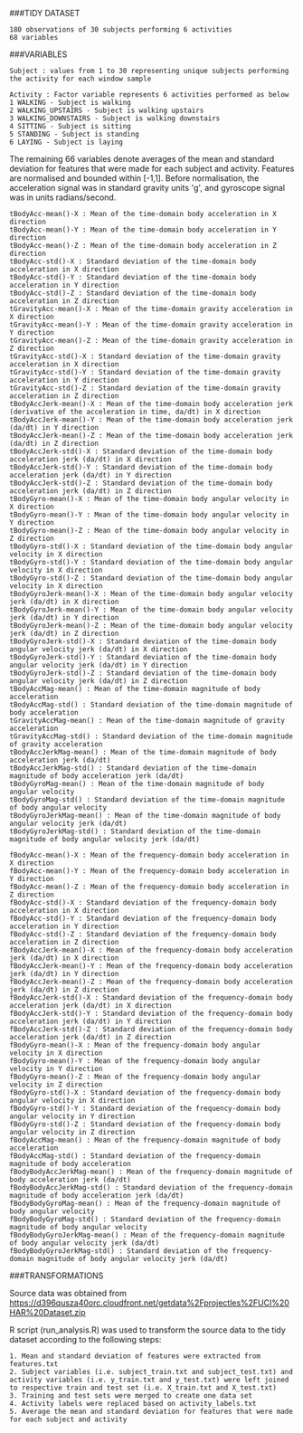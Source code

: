 ###TIDY DATASET

	180 observations of 30 subjects performing 6 activities
	68 variables

###VARIABLES

	Subject : values from 1 to 30 representing unique subjects performing the activity for each window sample

	Activity : Factor variable represents 6 activities performed as below
	1 WALKING - Subject is walking
	2 WALKING_UPSTAIRS - Subject is walking upstairs
	3 WALKING_DOWNSTAIRS - Subject is walking downstairs
	4 SITTING - Subject is sitting
	5 STANDING - Subject is standing
	6 LAYING - Subject is laying

The remaining 66 variables denote averages of the mean and standard deviation for features that were made for each subject and activity. Features are normalised and bounded within [-1,1]. Before normalisation, the acceleration signal was in standard gravity units 'g', and gyroscope signal was in units radians/second. 

	tBodyAcc-mean()-X : Mean of the time-domain body acceleration in X direction
	tBodyAcc-mean()-Y : Mean of the time-domain body acceleration in Y direction
	tBodyAcc-mean()-Z : Mean of the time-domain body acceleration in Z direction
	tBodyAcc-std()-X : Standard deviation of the time-domain body acceleration in X direction
	tBodyAcc-std()-Y : Standard deviation of the time-domain body acceleration in Y direction
	tBodyAcc-std()-Z : Standard deviation of the time-domain body acceleration in Z direction
	tGravityAcc-mean()-X : Mean of the time-domain gravity acceleration in X direction
	tGravityAcc-mean()-Y : Mean of the time-domain gravity acceleration in Y direction
	tGravityAcc-mean()-Z : Mean of the time-domain gravity acceleration in Z direction
	tGravityAcc-std()-X : Standard deviation of the time-domain gravity acceleration in X direction
	tGravityAcc-std()-Y : Standard deviation of the time-domain gravity acceleration in Y direction
	tGravityAcc-std()-Z : Standard deviation of the time-domain gravity acceleration in Z direction
	tBodyAccJerk-mean()-X : Mean of the time-domain body acceleration jerk (derivative of the acceleration in time, da/dt) in X direction
	tBodyAccJerk-mean()-Y : Mean of the time-domain body acceleration jerk (da/dt) in Y direction
	tBodyAccJerk-mean()-Z : Mean of the time-domain body acceleration jerk (da/dt) in Z direction
	tBodyAccJerk-std()-X : Standard deviation of the time-domain body acceleration jerk (da/dt) in X direction
	tBodyAccJerk-std()-Y : Standard deviation of the time-domain body acceleration jerk (da/dt) in Y direction
	tBodyAccJerk-std()-Z : Standard deviation of the time-domain body acceleration jerk (da/dt) in Z direction
	tBodyGyro-mean()-X : Mean of the time-domain body angular velocity in X direction
	tBodyGyro-mean()-Y : Mean of the time-domain body angular velocity in Y direction
	tBodyGyro-mean()-Z : Mean of the time-domain body angular velocity in Z direction
	tBodyGyro-std()-X : Standard deviation of the time-domain body angular velocity in X direction
	tBodyGyro-std()-Y : Standard deviation of the time-domain body angular velocity in X direction
	tBodyGyro-std()-Z : Standard deviation of the time-domain body angular velocity in X direction
	tBodyGyroJerk-mean()-X : Mean of the time-domain body angular velocity jerk (da/dt) in X direction
	tBodyGyroJerk-mean()-Y : Mean of the time-domain body angular velocity jerk (da/dt) in Y direction
	tBodyGyroJerk-mean()-Z : Mean of the time-domain body angular velocity jerk (da/dt) in Z direction
	tBodyGyroJerk-std()-X : Standard deviation of the time-domain body angular velocity jerk (da/dt) in X direction
	tBodyGyroJerk-std()-Y : Standard deviation of the time-domain body angular velocity jerk (da/dt) in Y direction
	tBodyGyroJerk-std()-Z : Standard deviation of the time-domain body angular velocity jerk (da/dt) in Z direction
	tBodyAccMag-mean() : Mean of the time-domain magnitude of body acceleration
	tBodyAccMag-std() : Standard deviation of the time-domain magnitude of body acceleration
	tGravityAccMag-mean() : Mean of the time-domain magnitude of gravity acceleration
	tGravityAccMag-std() : Standard deviation of the time-domain magnitude of gravity acceleration
	tBodyAccJerkMag-mean() : Mean of the time-domain magnitude of body acceleration jerk (da/dt)
	tBodyAccJerkMag-std() : Standard deviation of the time-domain magnitude of body acceleration jerk (da/dt)
	tBodyGyroMag-mean() : Mean of the time-domain magnitude of body angular velocity
	tBodyGyroMag-std() : Standard deviation of the time-domain magnitude of body angular velocity
	tBodyGyroJerkMag-mean() : Mean of the time-domain magnitude of body angular velocity jerk (da/dt)
	tBodyGyroJerkMag-std() : Standard deviation of the time-domain magnitude of body angular velocity jerk (da/dt)

	fBodyAcc-mean()-X : Mean of the frequency-domain body acceleration in X direction
	fBodyAcc-mean()-Y : Mean of the frequency-domain body acceleration in Y direction
	fBodyAcc-mean()-Z : Mean of the frequency-domain body acceleration in Z direction
	fBodyAcc-std()-X : Standard deviation of the frequency-domain body acceleration in X direction
	fBodyAcc-std()-Y : Standard deviation of the frequency-domain body acceleration in Y direction
	fBodyAcc-std()-Z : Standard deviation of the frequency-domain body acceleration in Z direction
	fBodyAccJerk-mean()-X : Mean of the frequency-domain body acceleration jerk (da/dt) in X direction
	fBodyAccJerk-mean()-Y : Mean of the frequency-domain body acceleration jerk (da/dt) in Y direction
	fBodyAccJerk-mean()-Z : Mean of the frequency-domain body acceleration jerk (da/dt) in Z direction
	fBodyAccJerk-std()-X : Standard deviation of the frequency-domain body acceleration jerk (da/dt) in X direction
	fBodyAccJerk-std()-Y : Standard deviation of the frequency-domain body acceleration jerk (da/dt) in Y direction
	fBodyAccJerk-std()-Z : Standard deviation of the frequency-domain body acceleration jerk (da/dt) in Z direction
	fBodyGyro-mean()-X : Mean of the frequency-domain body angular velocity in X direction
	fBodyGyro-mean()-Y : Mean of the frequency-domain body angular velocity in Y direction
	fBodyGyro-mean()-Z : Mean of the frequency-domain body angular velocity in Z direction
	fBodyGyro-std()-X : Standard deviation of the frequency-domain body angular velocity in X direction
	fBodyGyro-std()-Y : Standard deviation of the frequency-domain body angular velocity in Y direction
	fBodyGyro-std()-Z : Standard deviation of the frequency-domain body angular velocity in Z direction
	fBodyAccMag-mean() : Mean of the frequency-domain magnitude of body acceleration
	fBodyAccMag-std() : Standard deviation of the frequency-domain magnitude of body acceleration
	fBodyBodyAccJerkMag-mean() : Mean of the frequency-domain magnitude of body acceleration jerk (da/dt)
	fBodyBodyAccJerkMag-std() : Standard deviation of the frequency-domain magnitude of body acceleration jerk (da/dt)
	fBodyBodyGyroMag-mean() : Mean of the frequency-domain magnitude of body angular velocity
	fBodyBodyGyroMag-std() : Standard deviation of the frequency-domain magnitude of body angular velocity
	fBodyBodyGyroJerkMag-mean() : Mean of the frequency-domain magnitude of body angular velocity jerk (da/dt)
	fBodyBodyGyroJerkMag-std() : Standard deviation of the frequency-domain magnitude of body angular velocity jerk (da/dt)

###TRANSFORMATIONS

Source data was obtained from https://d396qusza40orc.cloudfront.net/getdata%2Fprojectles%2FUCI%20HAR%20Dataset.zip

R script (run_analysis.R) was used to transform the source data to the tidy dataset according to the following steps:

	1. Mean and standard deviation of features were extracted from features.txt
	2. Subject variables (i.e. subject_train.txt and subject_test.txt) and activity variables (i.e. y_train.txt and y_test.txt) were left joined to respective train and test set (i.e. X_train.txt and X_test.txt)
	3. Training and test sets were merged to create one data set
	4. Activity labels were replaced based on activity_labels.txt
	5. Average the mean and standard deviation for features that were made for each subject and activity
